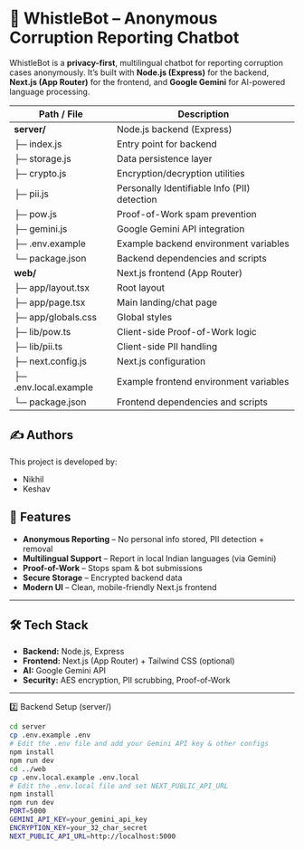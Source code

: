# 🐝 WhistleBot – Anonymous Corruption Reporting Chatbot

WhistleBot is a **privacy-first**, multilingual chatbot for reporting corruption cases anonymously.
It’s built with **Node.js (Express)** for the backend, **Next.js (App Router)** for the frontend, and **Google Gemini** for AI-powered language processing.

| Path / File                          | Description                                       |
|--------------------------------------|---------------------------------------------------|
| **server/** | Node.js backend (Express)                         |
| ├─ index.js                          | Entry point for backend                           |
| ├─ storage.js                        | Data persistence layer                            |
| ├─ crypto.js                         | Encryption/decryption utilities                   |
| ├─ pii.js                            | Personally Identifiable Info (PII) detection      |
| ├─ pow.js                            | Proof-of-Work spam prevention                     |
| ├─ gemini.js                         | Google Gemini API integration                     |
| ├─ .env.example                      | Example backend environment variables             |
| └─ package.json                      | Backend dependencies and scripts                  |
| **web/** | Next.js frontend (App Router)                     |
| ├─ app/layout.tsx                    | Root layout                                       |
| ├─ app/page.tsx                      | Main landing/chat page                            |
| ├─ app/globals.css                   | Global styles                                     |
| ├─ lib/pow.ts                        | Client-side Proof-of-Work logic                   |
| ├─ lib/pii.ts                        | Client-side PII handling                          |
| ├─ next.config.js                    | Next.js configuration                             |
| ├─ .env.local.example                | Example frontend environment variables            |
| └─ package.json                      | Frontend dependencies and scripts                 |

## ✍️ Authors

This project is developed by:
- Nikhil
- Keshav

## 🚀 Features

- **Anonymous Reporting** – No personal info stored, PII detection + removal
- **Multilingual Support** – Report in local Indian languages (via Gemini)
- **Proof-of-Work** – Stops spam & bot submissions
- **Secure Storage** – Encrypted backend data
- **Modern UI** – Clean, mobile-friendly Next.js frontend

---

## 🛠️ Tech Stack

- **Backend:** Node.js, Express
- **Frontend:** Next.js (App Router) + Tailwind CSS (optional)
- **AI:** Google Gemini API
- **Security:** AES encryption, PII scrubbing, Proof-of-Work

---

2️⃣ Backend Setup (server/)
```bash
cd server
cp .env.example .env
# Edit the .env file and add your Gemini API key & other configs
npm install
npm run dev
cd ../web
cp .env.local.example .env.local
# Edit the .env.local file and set NEXT_PUBLIC_API_URL
npm install
npm run dev
PORT=5000
GEMINI_API_KEY=your_gemini_api_key
ENCRYPTION_KEY=your_32_char_secret
NEXT_PUBLIC_API_URL=http://localhost:5000
